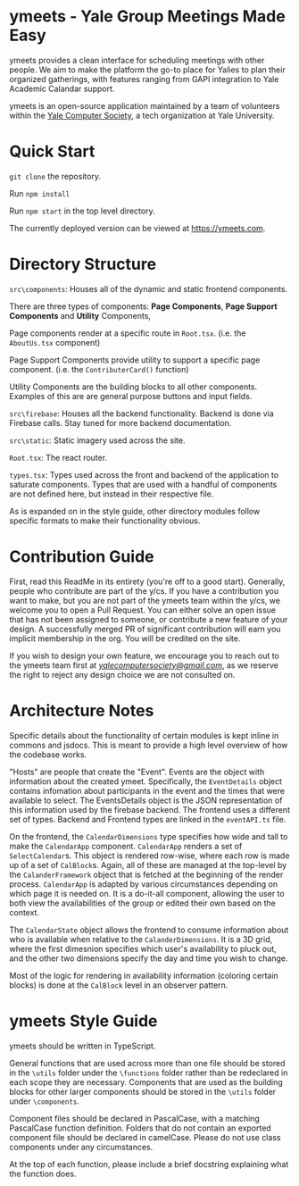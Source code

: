 # ymeets - Yale Group Meetings Made Easy
ymeets provides a clean interface for scheduling meetings with other people. We aim to make the platform the go-to place for Yalies to plan their organized gatherings, with features ranging from GAPI integration to Yale Academic Calandar support. 

ymeets is an open-source application maintained by a team of volunteers within the [Yale Computer
Society](https://github.com/YaleComputerSociety), a tech organization at Yale University.

# Quick Start
`git clone` the repository.

Run `npm install`

Run `npm start` in the top level directory.

The currently deployed version can be viewed at https://ymeets.com.

# Directory Structure
`src\components`:
Houses all of the dynamic and static frontend components.

There are three types of components: **Page Components**, **Page Support Components** and **Utility** Components, 

Page components render at a specific route in `Root.tsx`. (i.e. the `AboutUs.tsx` component)

Page Support Components provide utility to support a specific page component. (i.e. the `ContributerCard()` function)

Utility Components are the building blocks to all other components. Examples of this are are general purpose buttons and input fields.

`src\firebase`:
Houses all the backend functionality. Backend is done via Firebase calls. Stay tuned for more backend documentation.

`src\static`:
Static imagery used across the site.

`Root.tsx`:
The react router.

`types.tsx`: Types used across the front and backend of the application to saturate components. Types that are used with a handful of components are not defined here, but instead in their respective file.

As is expanded on in the style guide, other directory modules follow specific formats to make their functionality obvious.

# Contribution Guide
First, read this ReadMe in its entirety (you're off to a good start). Generally, people who contribute are part of the y/cs. If you have a contribution you want to make, but you are not part of the ymeets team within the y/cs, we welcome you to open a Pull Request. You can either solve an open issue that has not been assigned to someone, or contribute a new feature of your design. A successfully merged PR of significant contribution will earn you   implicit membership in the org. You will be credited on the site. 

If you wish to design your own feature, we encourage you to reach out to the ymeets team first at *yalecomputersociety@gmail.com*, as we reserve the right to reject any design choice we are not consulted on.

# Architecture Notes
Specific details about the functionality of certain modules is kept inline in commons and jsdocs. This is meant to provide a high level overview of how the codebase works.

"Hosts" are people that create the "Event". Events are the object with information about the created ymeet. Specifically, the `EventDetails` object contains infomation about participants in the event and the times that were available to select. The EventsDetails object is the JSON representation of this information used by the firebase backend. The frontend uses a different set of types. Backend and Frontend types are linked in the `eventAPI.ts` file.

On the frontend, the `CalendarDimensions` type specifies how wide and tall to make the `CalendarApp` component. `CalendarApp` renders a set of `SelectCalendar`s. This object is rendered row-wise, where each row is made up of a set of `CalBlock`s. Again, all of these are managed at the top-level by the `CalanderFramework` object that is fetched at the beginning of the render process. `CalendarApp` is adapted by various circumstances depending on which page it is needed on. It is a do-it-all component, allowing the user to both view the availabilities of the group or edited their own based on the context.

The `CalendarState` object allows the frontend to consume information about who is available when relative to the `CalanderDimensions`. It is a 3D grid, where the first dimesnion specifies which user's availability to pluck out, and the other two dimensions specify the day and time you wish to change. 

Most of the logic for rendering in availability information (coloring certain blocks)
is done at the `CalBlock` level in an observer pattern.

# ymeets Style Guide
ymeets should be written in TypeScript. 

General functions that are used across more than one file should be stored in the `\utils` folder under the `\functions` folder rather than be redeclared in each scope they are necessary. Components that are used as the building blocks for other larger components should be stored in the `\utils` folder under `\components`.

Component files should be declared in PascalCase, with a matching PascalCase function definition. Folders that do not contain an exported component file should be declared in camelCase. Please do not use class components under any circumstances.

At the top of each function, please include a brief docstring explaining what the function does.



